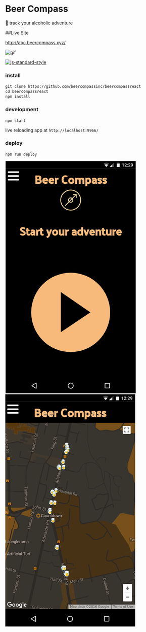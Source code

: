 # Beer Compass

🍻 track your alcoholic adventure

##Live Site

http://abc.beercompass.xyz/

![gif](https://media.giphy.com/media/CuNDSZsB4W9PO/giphy.gif)

[![js-standard-style](https://cdn.rawgit.com/feross/standard/master/badge.svg)](https://github.com/feross/standard)

### install

```
git clone https://github.com/beercompassinc/beercompassreact
cd beercompassreact
npm install
```

### development

```
npm start
```
live reloading app at `http://localhost:9966/`

### deploy

```
npm run deploy
```

![image](/imagesForReadme/play.png)
![image](/imagesForReadme/myMap.png)
